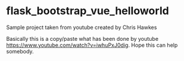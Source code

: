 # flask_bootstrap_vue_helloworld
Sample project taken from youtube created by  Chris Hawkes

Basically this is a copy/paste what has been done by youtube https://www.youtube.com/watch?v=iwhuPxJ0dig. 
Hope this can help somebody. 

